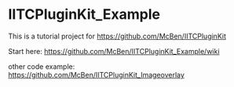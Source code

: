 # IITCPluginKit_Example
This is a tutorial project for https://github.com/McBen/IITCPluginKit

Start here: https://github.com/McBen/IITCPluginKit_Example/wiki


other code example:  
https://github.com/McBen/IITCPluginKit_Imageoverlay
